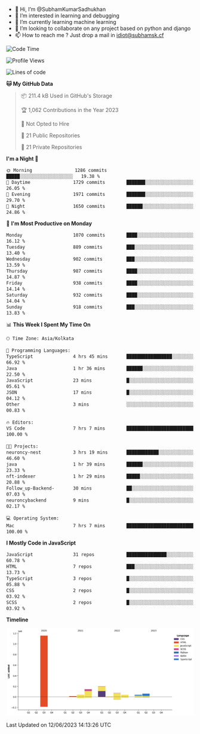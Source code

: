 - 👋 Hi, I’m @SubhamKumarSadhukhan
- 👀 I’m interested in learning and debugging
- 🌱 I’m currently learning machine learning
- 💞️ I’m looking to collaborate on any project based on python and django
- 📫 How to reach me ?
      Just drop a mail in idiot@subhamsk.cf

<!---
SubhamKumarSadhukhan/SubhamKumarSadhukhan is a ✨ special ✨ repository because its `README.md` (this file) appears on your GitHub profile.
You can click the Preview link to take a look at your changes.
--->


<!--START_SECTION:waka-->
![Code Time](http://img.shields.io/badge/Code%20Time-1%2C221%20hrs%201%20min-blue)

![Profile Views](http://img.shields.io/badge/Profile%20Views-4-blue)

![Lines of code](https://img.shields.io/badge/From%20Hello%20World%20I%27ve%20Written-1.8%20million%20lines%20of%20code-blue)

**🐱 My GitHub Data** 

> 📦 211.4 kB Used in GitHub's Storage 
 > 
> 🏆 1,062 Contributions in the Year 2023
 > 
> 🚫 Not Opted to Hire
 > 
> 📜 21 Public Repositories 
 > 
> 🔑 21 Private Repositories 
 > 
**I'm a Night 🦉** 

```text
🌞 Morning                1286 commits        █████░░░░░░░░░░░░░░░░░░░░   19.38 % 
🌆 Daytime                1729 commits        ███████░░░░░░░░░░░░░░░░░░   26.05 % 
🌃 Evening                1971 commits        ███████░░░░░░░░░░░░░░░░░░   29.70 % 
🌙 Night                  1650 commits        ██████░░░░░░░░░░░░░░░░░░░   24.86 % 
```
📅 **I'm Most Productive on Monday** 

```text
Monday                   1070 commits        ████░░░░░░░░░░░░░░░░░░░░░   16.12 % 
Tuesday                  889 commits         ███░░░░░░░░░░░░░░░░░░░░░░   13.40 % 
Wednesday                902 commits         ███░░░░░░░░░░░░░░░░░░░░░░   13.59 % 
Thursday                 987 commits         ████░░░░░░░░░░░░░░░░░░░░░   14.87 % 
Friday                   938 commits         ████░░░░░░░░░░░░░░░░░░░░░   14.14 % 
Saturday                 932 commits         ████░░░░░░░░░░░░░░░░░░░░░   14.04 % 
Sunday                   918 commits         ███░░░░░░░░░░░░░░░░░░░░░░   13.83 % 
```


📊 **This Week I Spent My Time On** 

```text
🕑︎ Time Zone: Asia/Kolkata

💬 Programming Languages: 
TypeScript               4 hrs 45 mins       █████████████████░░░░░░░░   66.92 % 
Java                     1 hr 36 mins        ██████░░░░░░░░░░░░░░░░░░░   22.50 % 
JavaScript               23 mins             █░░░░░░░░░░░░░░░░░░░░░░░░   05.61 % 
JSON                     17 mins             █░░░░░░░░░░░░░░░░░░░░░░░░   04.12 % 
Other                    3 mins              ░░░░░░░░░░░░░░░░░░░░░░░░░   00.83 % 

🔥 Editors: 
VS Code                  7 hrs 7 mins        █████████████████████████   100.00 % 

🐱‍💻 Projects: 
neuroncy-nest            3 hrs 19 mins       ████████████░░░░░░░░░░░░░   46.60 % 
java                     1 hr 39 mins        ██████░░░░░░░░░░░░░░░░░░░   23.33 % 
nft-indexer              1 hr 29 mins        █████░░░░░░░░░░░░░░░░░░░░   20.88 % 
Follow_up-Backend-       30 mins             ██░░░░░░░░░░░░░░░░░░░░░░░   07.03 % 
neuroncybackend          9 mins              █░░░░░░░░░░░░░░░░░░░░░░░░   02.17 % 

💻 Operating System: 
Mac                      7 hrs 7 mins        █████████████████████████   100.00 % 
```

**I Mostly Code in JavaScript** 

```text
JavaScript               31 repos            ███████████████░░░░░░░░░░   60.78 % 
HTML                     7 repos             ███░░░░░░░░░░░░░░░░░░░░░░   13.73 % 
TypeScript               3 repos             █░░░░░░░░░░░░░░░░░░░░░░░░   05.88 % 
CSS                      2 repos             █░░░░░░░░░░░░░░░░░░░░░░░░   03.92 % 
SCSS                     2 repos             █░░░░░░░░░░░░░░░░░░░░░░░░   03.92 % 
```



**Timeline**

![Lines of Code chart](https://raw.githubusercontent.com/SubhamKumarSadhukhan/SubhamKumarSadhukhan/main/assets/bar_graph.png)


 Last Updated on 12/06/2023 14:13:26 UTC
<!--END_SECTION:waka-->

